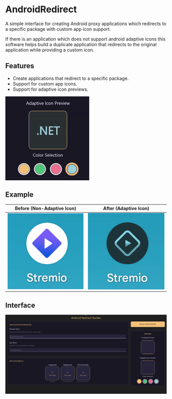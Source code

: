 # AndroidRedirect

A simple interface for creating Android proxy applications which redirects to a specific package with custom app icon support.

If there is an application which does not support android adaptive icons this software helps build a duplicate application that redirects to the original application while providing a custom icon.

## Features
- Create applications that redirect to a specific package.
- Support for custom app icons.
- Support for adaptive icon previews.

![Adaptive Icon Preview](./assets/adaptive-icons.gif)

## Example

| Before (Non-Adaptive Icon) | After (Adaptive Icon) |
|:---------------------------:|:---------------------:|
| ![Non-Adaptive Icon](./assets/not-adaptive.png) | ![Adaptive Icon](./assets/adaptive.png) |

## Interface
![Interface Screenshot](./assets/main-screen.png)
